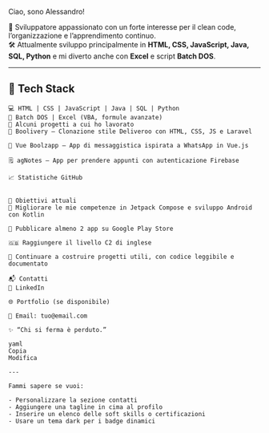 Ciao, sono Alessandro!

🎯 Sviluppatore appassionato con un forte interesse per il clean code, l’organizzazione e l’apprendimento continuo.  
🛠️ Attualmente sviluppo principalmente in **HTML, CSS, JavaScript, Java, SQL, Python** e mi diverto anche con **Excel** e script **Batch DOS**.  

---

## 🚀 Tech Stack

```plaintext
💻 HTML | CSS | JavaScript | Java | SQL | Python  
🧪 Batch DOS | Excel (VBA, formule avanzate)
📌 Alcuni progetti a cui ho lavorato
🍔 Boolivery – Clonazione stile Deliveroo con HTML, CSS, JS e Laravel

💬 Vue Boolzapp – App di messaggistica ispirata a WhatsApp in Vue.js

🗒️ agNotes – App per prendere appunti con autenticazione Firebase

📈 Statistiche GitHub


🎯 Obiettivi attuali
🧠 Migliorare le mie competenze in Jetpack Compose e sviluppo Android con Kotlin

📱 Pubblicare almeno 2 app su Google Play Store

🇬🇧 Raggiungere il livello C2 di inglese

🌱 Continuare a costruire progetti utili, con codice leggibile e documentato

📬 Contatti
💼 LinkedIn

🌐 Portfolio (se disponibile)

📧 Email: tuo@email.com

✨ “Chi si ferma è perduto.”

yaml
Copia
Modifica

---

Fammi sapere se vuoi:

- Personalizzare la sezione contatti
- Aggiungere una tagline in cima al profilo
- Inserire un elenco delle soft skills o certificazioni
- Usare un tema dark per i badge dinamici
